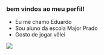 ### bem vindos ao meu perfil!
- Eu me chamo Eduardo
- Sou aluno da escola Major Prado
- Gosto de jogar vôlei


![](https://media1.tenor.com/m/gZU3n_9Nv2EAAAAC/cat-cat-stare.gif)
